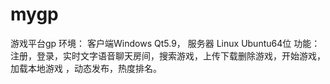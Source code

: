 # mygp
游戏平台gp    环境： 客户端Windows  Qt5.9， 服务器  Linux    Ubuntu64位 功能： 注册，登录，实时文字语音聊天房间，搜索游戏，上传下载删除游戏，开始游戏，加载本地游戏 ，动态发布，热度排名。
